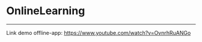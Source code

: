 # OnlineLearning
-------------------------------------
Link demo offline-app: https://www.youtube.com/watch?v=OvnrhRuANGo
